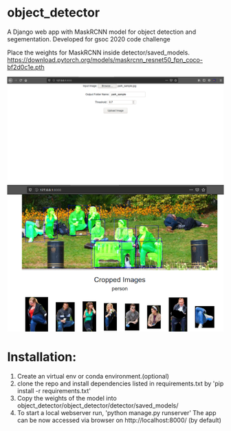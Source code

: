 # object_detector
A Django web app with MaskRCNN model for object detection and segementation. Developed for gsoc 2020 code challenge

Place the weights for MaskRCNN inside detector/saved_models.
https://download.pytorch.org/models/maskrcnn_resnet50_fpn_coco-bf2d0c1e.pth

![alt text](https://github.com/droidLight/object_detector/blob/master/sample_pic_1.png)
![alt text](https://github.com/droidLight/object_detector/blob/master/sample_pic_2.png)

# Installation:
1. Create an virtual env or conda environment.(optional)
2. clone the repo and install dependencies listed in requirements.txt by 'pip install -r requirements.txt'
3. Copy the weights of the model into object_detector/object_detector/detector/saved_models/
4. To start a local webserver run, 'python manage.py runserver'
The app can be now accessed via browser on http://localhost:8000/ (by default)

